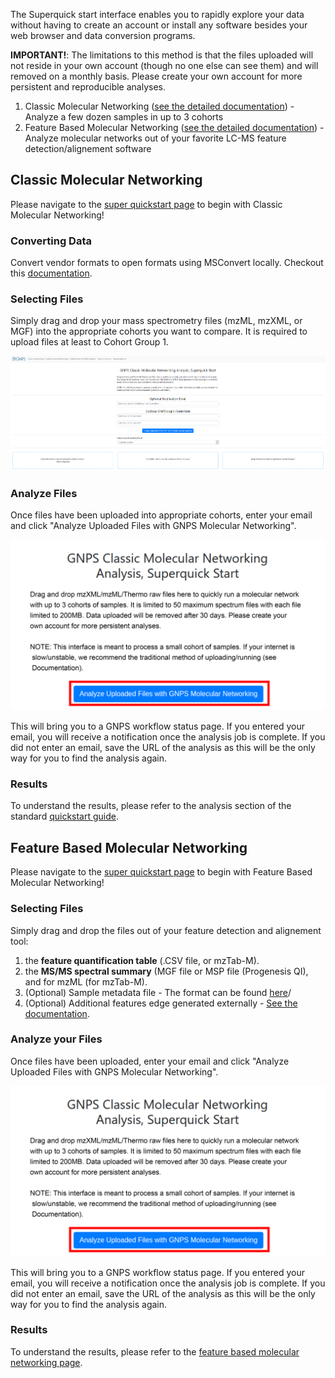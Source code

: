 
The Superquick start interface enables you to rapidly explore your data without having to create an account or install any software besides your web browser and data conversion programs.

**IMPORTANT!**: The limitations to this method is that the files uploaded will not reside in your own account (though no one else can see them) and will removed on a monthly basis. Please create your own account for more persistent and reproducible analyses.


1. Classic Molecular Networking ([see the detailed documentation](networking/)) - Analyze a few dozen samples in up to 3 cohorts
2. Feature Based Molecular Networking ([see the detailed documentation](featurebasedmolecularnetworking/)) - Analyze molecular networks out of your favorite LC-MS feature detection/alignement software

## Classic Molecular Networking

Please navigate to the [super quickstart page](https://gnps-quickstart.ucsd.edu/) to begin with Classic Molecular Networking!

### Converting Data

Convert vendor formats to open formats using MSConvert locally. Checkout this [documentation](fileconversion.md).

### Selecting Files

Simply drag and drop your mass spectrometry files (mzML, mzXML, or MGF) into the appropriate cohorts you want to compare. It is required to upload files at least to Cohort Group 1.

![interface](img/superquickstart_selection.png)

### Analyze Files

Once files have been uploaded into appropriate cohorts, enter your email and click "Analyze Uploaded Files with GNPS Molecular Networking".

![button](img/superquickstart.png)

This will bring you to a GNPS workflow status page. If you entered your email, you will receive a notification once the analysis job is complete. If you did not enter an email, save the URL of the analysis as this will be the only way for you to find the analysis again.

### Results

To understand the results, please refer to the analysis section of the standard [quickstart guide](quickstart.md#view-analysis-results).

## Feature Based Molecular Networking

Please navigate to the [super quickstart page](https://gnps-quickstart.ucsd.edu/featurebasednetworking) to begin with Feature Based Molecular Networking!

### Selecting Files

Simply drag and drop the files out of your feature detection and alignement tool:

1. the **feature quantification table** (.CSV file, or mzTab-M).
2. the **MS/MS spectral summary** (MGF file or MSP file (Progenesis QI), and for mzML (for mzTab-M).
3. (Optional) Sample metadata file - The format can be found [here](networking/#metadata)/
4. (Optional) Additional features edge generated externally - [See the documentation](https://ccms-ucsd.github.io/GNPSDocumentation/featurebasedmolecularnetworking/#advanced-extras).

### Analyze your Files

Once files have been uploaded, enter your email and click "Analyze Uploaded Files with GNPS Molecular Networking".

![button](img/superquickstart.png)

This will bring you to a GNPS workflow status page. If you entered your email, you will receive a notification once the analysis job is complete. If you did not enter an email, save the URL of the analysis as this will be the only way for you to find the analysis again.

### Results

To understand the results, please refer to the [feature based molecular networking page](featurebasedmolecularnetworking.md/).
